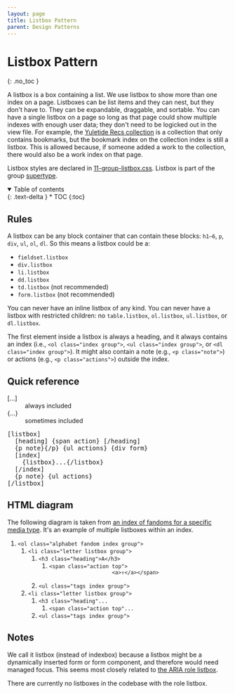 ```yaml
---
layout: page
title: Listbox Pattern
parent: Design Patterns
---
```

# Listbox Pattern
{: .no_toc }

A listbox is a box containing a list. We use listbox to show more than one index on a page. Listboxes can be list items and they can nest, but they don't have to. They can be expandable, draggable, and sortable. You can have a single listbox on a page so long as that page could show multiple indexes with enough user data; they don't need to be logicked out in the view file. For example, the [Yuletide Recs collection](https://archiveofourown.org/collections/yuletide_recs) is a collection that only contains bookmarks, but the bookmark index on the collection index is still a listbox. This is allowed because, if someone added a work to the collection, there would also be a work index on that page.

Listbox styles are declared in [11-group-listbox.css](https://github.com/otwcode/otwarchive/blob/master/public/stylesheets/site/2.0/11-group-listbox.css). Listbox is part of the group [supertype](../classes-taxonomy#supertypes).

<details open markdown="block">
  <summary>
    Table of contents
  </summary>
  {: .text-delta }
* TOC
{:toc}
</details>

## Rules

A listbox can be any block container that can contain these blocks: `h1—6`, `p`, `div`, `ul`, `ol`, `dl`. So this means a listbox could be a:

* `fieldset.listbox`
* `div.listbox`
* `li.listbox`
* `dd.listbox`
* `td.listbox` (not recommended)
* `form.listbox` (not recommended)

You can never have an inline listbox of any kind. You can never have a listbox with restricted children: no `table.listbox`, `ol.listbox`, `ul.listbox`, or `dl.listbox`.

The first element inside a listbox is always a heading, and it always contains an index (i.e., `<ol class="index group">`, `<ul class="index group">`, or `<dl class="index group">`). It might also contain a note (e.g., `<p class="note">`) or actions (e.g., `<p class="actions">`) outside the index.

## Quick reference

<dl class="key"><dt>[...]</dt><dd>always included</dd>
<dt>{...}</dt><dd>sometimes included</dd></dl>

<pre>
[listbox]
  [heading] {span action} [/heading]
  {p note}{/p} {ul actions} {div form}
  [index]
    {listbox}...{/listbox}
  [/index]
  {p note} {ul actions}
[/listbox]
</pre>

## HTML diagram

The following diagram is taken from [an index of fandoms for a specific media type](https://archiveofourown.org/media/Theater/fandoms). It's an example of multiple listboxes within an index.

<div class="diagram">
  <ol>
    <li>
      <code>&lt;ol class="alphabet fandom index group"&gt;</code>
      <ol>
        <li>
          <code>&lt;li class="letter listbox group"&gt;</code>
          <ol>
            <li>
              <code>&lt;h3 class="heading"&gt;A&lt;/h3&gt;</code>
              <ol>
                <li>
                  <code>&lt;span class="action top"&gt;
                    <span>&lt;a&gt;↑&lt;/a&gt;</span>&lt;/span&gt;
                  </code>
                </li>
              </ol>
            </li>
            <li>
              <code>&lt;ul class="tags index group"&gt;</code>
            </li>
          </ol>
        </li>
        <li>
          <code>&lt;li class="letter listbox group"&gt;</code>
          <ol>
            <li>
              <code>&lt;h3 class="heading"...</code>
              <ol>
                <li>
                  <code>&lt;span class="action top"...</code>
                </li>
              </ol>
            </li>
            <li>
              <code>&lt;ul class="tags index group"&gt;</code>
            </li>
          </ol>
        </li>
      </ol>
    </li>
  </ol>
</div>

## Notes

We call it listbox (instead of indexbox) because a listbox might be a dynamically inserted form or form component, and therefore would need managed focus. This seems most closely related to [the ARIA role listbox](https://developer.mozilla.org/en-US/docs/Web/Accessibility/ARIA/Reference/Roles/listbox_role).

There are currently no listboxes in the codebase with the role listbox.
